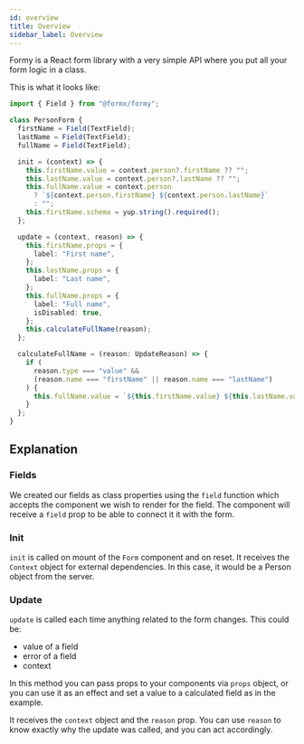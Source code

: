 ```yaml
---
id: overview
title: Overview
sidebar_label: Overview
---
```


Formy is a React form library with a very simple API where you put all your form logic in a class.

This is what it looks like:

```ts
import { Field } from "@formx/formy";

class PersonForm {
  firstName = Field(TextField);
  lastName = Field(TextField);
  fullName = Field(TextField);

  init = (context) => {
    this.firstName.value = context.person?.firstName ?? "";
    this.lastName.value = context.person?.lastName ?? "";
    this.fullName.value = context.person
      ? `${context.person.firstName} ${context.person.lastName}`
      : "";
    this.firstName.schema = yup.string().required();
  };

  update = (context, reason) => {
    this.firstName.props = {
      label: "First name",
    };
    this.lastName.props = {
      label: "Last name",
    };
    this.fullName.props = {
      label: "Full name",
      isDisabled: true,
    };
    this.calculateFullName(reason);
  };

  calculateFullName = (reason: UpdateReason) => {
    if (
      reason.type === "value" &&
      (reason.name === "firstName" || reason.name === "lastName")
    ) {
      this.fullName.value = `${this.firstName.value} ${this.lastName.value}`;
    }
  };
}
```

## Explanation

### Fields

We created our fields as class properties using the `field` function which accepts the component we wish to render for the field.
The component will receive a `field` prop to be able to connect it it with the form.

### Init

`init` is called on mount of the `Form` component and on reset. It receives the `Context` object for external dependencies.
In this case, it would be a Person object from the server.

### Update

`update` is called each time anything related to the form changes. This could be:

- value of a field
- error of a field
- context

In this method you can pass props to your components via `props` object, or you can use it as an effect and set a value to a calculated field as in the example.

It receives the `context` object and the `reason` prop. You can use `reason` to know exactly why the update was called, and you can act accordingly.
